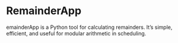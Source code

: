 # RemainderApp
emainderApp is a Python tool for calculating remainders. It’s simple, efficient, and useful for modular arithmetic in scheduling.
